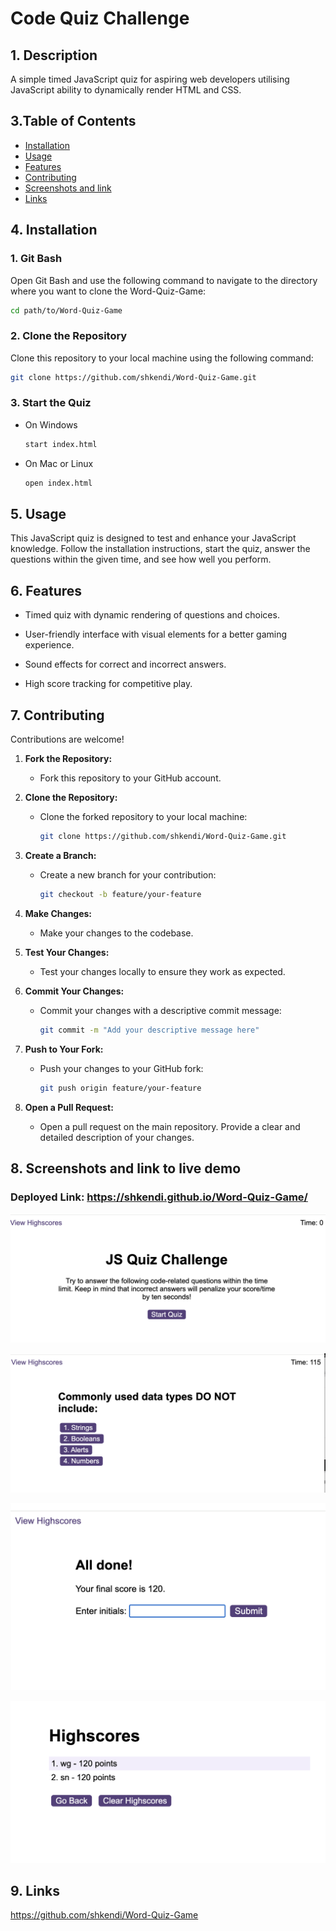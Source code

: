 # Code Quiz Challenge


## 1. Description

A simple timed JavaScript quiz for aspiring web developers utilising JavaScript ability to dynamically render HTML and CSS.


## 3.Table of Contents

- [Installation](#4-installation)
- [Usage](#5-usage)
- [Features](#6-features)
- [Contributing](#7-contributing)
- [Screenshots and link](#8-screenshots-and-link)
- [Links](#9-links)


## 4. Installation

  ### 1. Git Bash

  Open Git Bash and use the following command to navigate to the directory where you want to clone the Word-Quiz-Game:

  ```bash
  cd path/to/Word-Quiz-Game
  ```

  ### 2. Clone the Repository

  Clone this repository to your local machine using the following command:

  ```bash
  git clone https://github.com/shkendi/Word-Quiz-Game.git
  ```

  ### 3. Start the Quiz
  - On Windows
    ```bash
    start index.html
    ```

  - On Mac or Linux
    ```bash
    open index.html
    ```

## 5. Usage

  This JavaScript quiz is designed to test and enhance your JavaScript knowledge. Follow the installation instructions, start the quiz, answer the questions within the given time, and see how well you perform.

## 6. Features

- Timed quiz with dynamic rendering of questions and choices.

- User-friendly interface with visual elements for a better gaming experience.

- Sound effects for correct and incorrect answers.

- High score tracking for competitive play.

## 7. Contributing

  Contributions are welcome! 

1. **Fork the Repository:**
   - Fork this repository to your GitHub account.

2. **Clone the Repository:**
   - Clone the forked repository to your local machine:
     ```bash
     git clone https://github.com/shkendi/Word-Quiz-Game.git
     ```

3. **Create a Branch:**
   - Create a new branch for your contribution:
     ```bash
     git checkout -b feature/your-feature
     ```

4. **Make Changes:**
   - Make your changes to the codebase.

5. **Test Your Changes:**
   - Test your changes locally to ensure they work as expected.

6. **Commit Your Changes:**
   - Commit your changes with a descriptive commit message:
     ```bash
     git commit -m "Add your descriptive message here"
     ```

7. **Push to Your Fork:**
   - Push your changes to your GitHub fork:
     ```bash
     git push origin feature/your-feature
     ```

8. **Open a Pull Request:**
   - Open a pull request on the main repository. Provide a clear and detailed description of your changes.


## 8. Screenshots and link to live demo

### Deployed Link: https://shkendi.github.io/Word-Quiz-Game/

  ![code quiz](assets/images/quiz1.png)

  ![code quiz](assets/images/quiz2.png)

  ![code quiz](assets/images/quiz3.png)

  ![code quiz](assets/images/quiz4.png)


## 9. Links

https://github.com/shkendi/Word-Quiz-Game